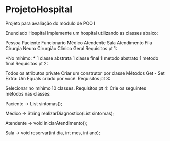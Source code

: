 # ProjetoHospital
Projeto para avaliação do módulo de POO I

Enunciado
Hospital
Implemente um hospital utilizando as classes abaixo:

Pessoa
Paciente
Funcionario
Médico
Atendente
Sala
Atendimento
Fila
Cirurgia
Neuro
Cirurgião
Clinico Geral
Requisitos pt 1:

*No mínimo: *
1 classe abstrata
1 classe final
1 metodo abstrato
1 metodo final
Requisitos pt 2:

Todos os atributos private
Criar um construtor por classe
Métodos Get - Set
Extra: Um Equals criado por você.
Requisitos pt 3:

Selecionar no mínimo 10 classes.
Requisitos pt 4: Crie os seguintes métodos nas classes:

Paciente -> List sintomas();

Médico -> String realizarDiagnostico(List sintomas);

Atendente -> void iniciarAtendimento();

Sala -> void reservar(int dia, int mes, int ano);
